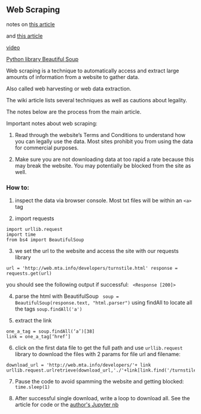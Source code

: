 ## Web Scraping
notes on [this article](https://towardsdatascience.com/how-to-web-scrape-with-python-in-4-minutes-bc49186a8460)

and [this article](https://en.wikipedia.org/wiki/Web_scraping)

[video](https://www.youtube.com/watch?v=Bg9r_yLk7VY)

[Python library Beautiful Soup](https://www.crummy.com/software/BeautifulSoup/)

Web scraping is a technique to automatically access and extract large amounts of information from a website to gather data. 

Also called web harvesting or web data extraction. 

The wiki article lists several techniques as well as cautions about legality.

The notes below are the process from the main article.

Important notes about web scraping:
1. Read through the website’s Terms and Conditions to understand how you can legally use the data. Most sites prohibit you from using the data for commercial purposes.

2. Make sure you are not downloading data at too rapid a rate because this may break the website. You may potentially be blocked from the site as well.

### How to:
1. inspect the data via browser console.  Most txt files will be within an `<a>` tag

2. import requests
```
import urllib.request
import time
from bs4 import BeautifulSoup
```
3. we set the url to the website and access the site with our requests library

`url = 'http://web.mta.info/developers/turnstile.html'
response = requests.get(url)`

you should see the following output if successful:
` <Response [200]>`

4. parse the html with BeautifulSoup
` soup = BeautifulSoup(response.text, "html.parser")`
using findAll to locate all the tags `soup.findAll('a')`

5. extract the link
```
one_a_tag = soup.findAll(‘a’)[38]
link = one_a_tag[‘href’]
```
6. click on the first data file to get the full path and use `urllib.request` library to download the files with 2 params for file url and filename:
```
download_url = 'http://web.mta.info/developers/'+ link
urllib.request.urlretrieve(download_url,'./'+link[link.find('/turnstile_')+1:])
```
7. Pause the code to avoid spamming the website and getting blocked:
`time.sleep(1)`

8. After successful single download, write a loop to download all. See the article for code or the [author's Jupyter nb](https://github.com/julia-git/webscraping_ny_mta)

